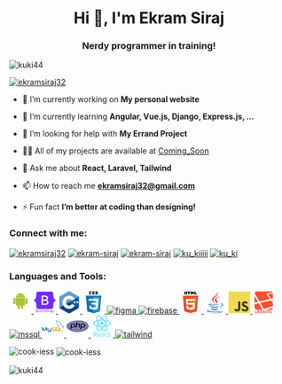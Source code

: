 
<h1 align="center">Hi 👋, I'm Ekram Siraj</h1>
<h3 align="center">Nerdy programmer in training!</h3>



<p align="left"> <img src="https://komarev.com/ghpvc/?username=kuki44&label=Profile%20views&color=0e75b6&style=flat" alt="kuki44" /> </p>

<p align="left"> <a href="https://twitter.com/ekramsiraj32" target="blank"><img src="https://img.shields.io/twitter/follow/ekramsiraj32?logo=twitter&style=for-the-badge" alt="ekramsiraj32" /></a> </p>

- 🔭 I’m currently working on **My personal website**

- 🌱 I’m currently learning **Angular, Vue.js, Django, Express.js, ...**

- 🤝 I’m looking for help with **My Errand Project**

- 👨‍💻 All of my projects are available at [Coming_Soon](Coming_Soon)

- 💬 Ask me about **React, Laravel, Tailwind**

- 📫 How to reach me **ekramsiraj32@gmail.com**

- ⚡ Fun fact **I’m better at coding than designing!**

<h3 align="left">Connect with me:</h3>
<p align="left">
<a href="https://twitter.com/ekramsiraj32" target="blank"><img align="center" src="https://raw.githubusercontent.com/rahuldkjain/github-profile-readme-generator/master/src/images/icons/Social/twitter.svg" alt="ekramsiraj32" height="30" width="40" /></a>
<a href="https://linkedin.com/in/ekram-siraj" target="blank"><img align="center" src="https://raw.githubusercontent.com/rahuldkjain/github-profile-readme-generator/master/src/images/icons/Social/linked-in-alt.svg" alt="ekram-siraj" height="30" width="40" /></a>
<a href="https://stackoverflow.com/users/ekram-siraj" target="blank"><img align="center" src="https://raw.githubusercontent.com/rahuldkjain/github-profile-readme-generator/master/src/images/icons/Social/stack-overflow.svg" alt="ekram-siraj" height="30" width="40" /></a>
<a href="https://instagram.com/ku_kiiiii" target="blank"><img align="center" src="https://raw.githubusercontent.com/rahuldkjain/github-profile-readme-generator/master/src/images/icons/Social/instagram.svg" alt="ku_kiiiii" height="30" width="40" /></a>
<a href="https://www.leetcode.com/ku_ki" target="blank"><img align="center" src="https://raw.githubusercontent.com/rahuldkjain/github-profile-readme-generator/master/src/images/icons/Social/leet-code.svg" alt="ku_ki" height="30" width="40" /></a>
</p>

<h3 align="left">Languages and Tools:</h3>
<p align="left"> <a href="https://developer.android.com" target="_blank" rel="noreferrer"> <img src="https://raw.githubusercontent.com/devicons/devicon/master/icons/android/android-original-wordmark.svg" alt="android" width="40" height="40"/> </a> <a href="https://getbootstrap.com" target="_blank" rel="noreferrer"> <img src="https://raw.githubusercontent.com/devicons/devicon/master/icons/bootstrap/bootstrap-plain-wordmark.svg" alt="bootstrap" width="40" height="40"/> </a> <a href="https://www.w3schools.com/cpp/" target="_blank" rel="noreferrer"> <img src="https://raw.githubusercontent.com/devicons/devicon/master/icons/cplusplus/cplusplus-original.svg" alt="cplusplus" width="40" height="40"/> </a> <a href="https://www.w3schools.com/css/" target="_blank" rel="noreferrer"> <img src="https://raw.githubusercontent.com/devicons/devicon/master/icons/css3/css3-original-wordmark.svg" alt="css3" width="40" height="40"/> </a> <a href="https://www.figma.com/" target="_blank" rel="noreferrer"> <img src="https://www.vectorlogo.zone/logos/figma/figma-icon.svg" alt="figma" width="40" height="40"/> </a> <a href="https://firebase.google.com/" target="_blank" rel="noreferrer"> <img src="https://www.vectorlogo.zone/logos/firebase/firebase-icon.svg" alt="firebase" width="40" height="40"/> </a> <a href="https://www.w3.org/html/" target="_blank" rel="noreferrer"> <img src="https://raw.githubusercontent.com/devicons/devicon/master/icons/html5/html5-original-wordmark.svg" alt="html5" width="40" height="40"/> </a> <a href="https://www.java.com" target="_blank" rel="noreferrer"> <img src="https://raw.githubusercontent.com/devicons/devicon/master/icons/java/java-original.svg" alt="java" width="40" height="40"/> </a> <a href="https://developer.mozilla.org/en-US/docs/Web/JavaScript" target="_blank" rel="noreferrer"> <img src="https://raw.githubusercontent.com/devicons/devicon/master/icons/javascript/javascript-original.svg" alt="javascript" width="40" height="40"/> </a> <a href="https://laravel.com/" target="_blank" rel="noreferrer"> <img src="https://raw.githubusercontent.com/devicons/devicon/master/icons/laravel/laravel-plain-wordmark.svg" alt="laravel" width="40" height="40"/> </a> <a href="https://www.microsoft.com/en-us/sql-server" target="_blank" rel="noreferrer"> <img src="https://www.svgrepo.com/show/303229/microsoft-sql-server-logo.svg" alt="mssql" width="40" height="40"/> </a> <a href="https://www.mysql.com/" target="_blank" rel="noreferrer"> <img src="https://raw.githubusercontent.com/devicons/devicon/master/icons/mysql/mysql-original-wordmark.svg" alt="mysql" width="40" height="40"/> </a> <a href="https://www.php.net" target="_blank" rel="noreferrer"> <img src="https://raw.githubusercontent.com/devicons/devicon/master/icons/php/php-original.svg" alt="php" width="40" height="40"/> </a> <a href="https://reactjs.org/" target="_blank" rel="noreferrer"> <img src="https://raw.githubusercontent.com/devicons/devicon/master/icons/react/react-original-wordmark.svg" alt="react" width="40" height="40"/> </a> <a href="https://tailwindcss.com/" target="_blank" rel="noreferrer"> <img src="https://www.vectorlogo.zone/logos/tailwindcss/tailwindcss-icon.svg" alt="tailwind" width="40" height="40"/> </a> </p>

<p><img align="left" src="https://github-readme-stats.vercel.app/api/top-langs?username=cook-iess&show_icons=true&locale=en&layout=compact" alt="cook-iess" /></p>

<p>&nbsp;<img align="center" src="https://github-readme-stats.vercel.app/api?username=cook-iess&show_icons=true&locale=en" alt="cook-iess" /></p>

<p><img align="center" src="https://github-readme-streak-stats.herokuapp.com/?user=kuki44&" alt="kuki44" /></p>
